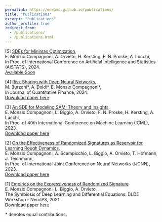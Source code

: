 ```yaml
---
permalink: https://eneamc.github.io/publications/
title: "Publications"
excerpt: "Publications"
author_profile: true
redirect_from: 
  - /publications/
  - /publications.html
---
```


[5] [SDEs for Minimax Optimization](),\
E. Monzio Compagnoni, A. Orvieto, H. Kersting, F. N. Proske, A. Lucchi,\
In Proc. of International Conference on Artificial Intelligence and Statistics (AISTATS), 2024.\
[Available Soon]()

[4] [Risk Sharing with Deep Neural Networks](https://doi.org/10.1080/14697688.2024.2307493),\
M. Burzoni\*, A. Doldi\*, E. Monzio Compagnoni\*,\
In Journal of Quantitative Finance, 2024.\
[Download paper here](http://eneamc.github.io/files/RiskSharing.pdf)

[3] [An SDE for Modeling SAM: Theory and Insights](https://proceedings.mlr.press/v202/monzio-compagnoni23a.html),\
E. Monzio Compagnoni, L. Biggio, A. Orvieto, F. N. Proske, H. Kersting, A. Lucchi,\
In Proc. of 40th International Conference on Machine Learning (ICML), 2023.\
[Download paper here](http://eneamc.github.io/files/SDE_SAM.pdf)

[2] [On the Effectiveness of Randomized Signatures as Reservoir for Learning Rough Dynamics](https://ieeexplore.ieee.org/abstract/document/10191624),\
E. Monzio Compagnoni, A. Scampicchio, L. Biggio, A. Orvieto, T. Hofmann, J. Teichmann,\
In Proc. of International Joint Conference on Neural Networks (IJCNN), 2023.\
[Download paper here](http://eneamc.github.io/files/RandomizedSignaturesRoughDynamics.pdf)

[1] [Empirics on the Expressiveness of Randomized Signature](https://openreview.net/forum?id=Gvwve9BMqbr)\
E. Monzio Compagnoni, L. Biggio, A. Orvieto,\
The Symbiosis of Deep Learning and Differential Equations: DLDE Workshop - NeurIPS, 2021.\
[Download paper here](http://eneamc.github.io/files/EmpiricsRandomizedSignature.pdf)

\* denotes equal contributions.